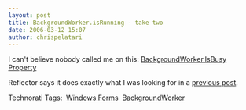 ```yaml
---
layout: post
title: BackgroundWorker.isRunning - take two
date: 2006-03-12 15:07
author: chrispelatari
---
```


<p>I can't believe nobody called me on this: <a href="http://msdn2.microsoft.com/en-US/library/system.componentmodel.backgroundworker.isbusy(VS.80).aspx">BackgroundWorker.IsBusy
Property</a></p>
<p>Reflector says it does exactly what I was looking for in a <a href="http://chrisfrazier.net/blog/archive/2006/02/11/440.aspx">previous
post</a>.</p>
<p>Technorati Tags:  <a href="http://www.technorati.com/tag/Windows Forms" rel="tag">Windows
Forms</a>  <a href="http://www.technorati.com/tag/BackgroundWorker" rel="tag">BackgroundWorker</a> 
</p><p></p>
